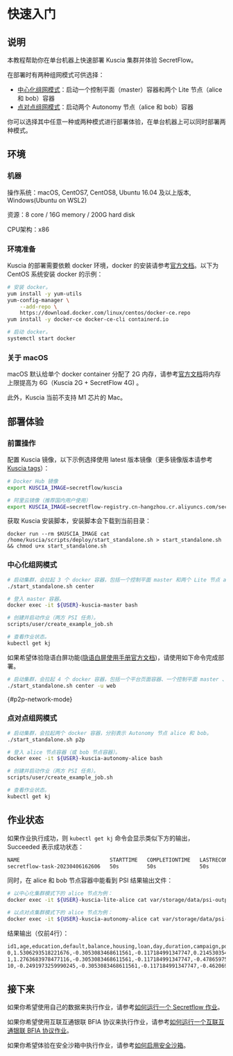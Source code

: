 # 快速入门

## 说明

本教程帮助你在单台机器上快速部署 Kuscia 集群并体验 SecretFlow。

在部署时有两种组网模式可供选择：

- [中心化组网模式](../reference/architecture_cn.md#centralized)：启动一个控制平面（master）容器和两个 Lite 节点（alice 和 bob）容器
- [点对点组网模式](../reference/architecture_cn.md#peer-to-peer)：启动两个 Autonomy 节点（alice 和 bob）容器

你可以选择其中任意一种或两种模式进行部署体验，在单台机器上可以同时部署两种模式。

## 环境

### 机器

操作系统：macOS, CentOS7, CentOS8, Ubuntu 16.04 及以上版本, Windows(Ubuntu on WSL2)

资源：8 core / 16G memory / 200G hard disk

CPU架构：x86

### 环境准备

Kuscia 的部署需要依赖 docker 环境，docker 的安装请参考[官方文档](https://docs.docker.com/engine/install/)。以下为 CentOS 系统安装 docker 的示例：

```bash
# 安装 docker。
yum install -y yum-utils
yum-config-manager \
	--add-repo \
	https://download.docker.com/linux/centos/docker-ce.repo
yum install -y docker-ce docker-ce-cli containerd.io

# 启动 docker。
systemctl start docker
```

### 关于 macOS

macOS 默认给单个 docker container 分配了 2G 内存，请参考[官方文档](https://docs.docker.com/desktop/settings/mac/)将内存上限提高为 6G（Kuscia 2G + SecretFlow 4G) 。

此外，Kuscia 当前不支持 M1 芯片的 Mac。

## 部署体验

### 前置操作

配置 Kuscia 镜像，以下示例选择使用 latest 版本镜像（更多镜像版本请参考 [Kuscia tags](https://hub.docker.com/r/secretflow/kuscia/tags)）：

```bash
# Docker Hub 镜像
export KUSCIA_IMAGE=secretflow/kuscia

# 阿里云镜像（推荐国内用户使用）
export KUSCIA_IMAGE=secretflow-registry.cn-hangzhou.cr.aliyuncs.com/secretflow/kuscia
```

获取 Kuscia 安装脚本，安装脚本会下载到当前目录：

```
docker run --rm $KUSCIA_IMAGE cat /home/kuscia/scripts/deploy/start_standalone.sh > start_standalone.sh && chmod u+x start_standalone.sh
```

### 中心化组网模式

```bash
# 启动集群，会拉起 3 个 docker 容器，包括一个控制平面 master 和两个 Lite 节点 alice 和 bob。
./start_standalone.sh center

# 登入 master 容器。
docker exec -it ${USER}-kuscia-master bash

# 创建并启动作业（两方 PSI 任务）。
scripts/user/create_example_job.sh

# 查看作业状态。
kubectl get kj
```
如果希望体验隐语白屏功能([隐语白屏使用手册官方文档](https://www.secretflow.org.cn/docs/quickstart/mvp-platform))，请使用如下命令完成部署。
```bash
# 启动集群，会拉起 4 个 docker 容器，包括一个平台页面容器、一个控制平面 master 、两个 Lite 节点 alice 和 bob。
./start_standalone.sh center -u web

```

{#p2p-network-mode}
### 点对点组网模式

```bash
# 启动集群，会拉起两个 docker 容器，分别表示 Autonomy 节点 alice 和 bob。
./start_standalone.sh p2p

# 登入 alice 节点容器（或 bob 节点容器）。
docker exec -it ${USER}-kuscia-autonomy-alice bash

# 创建并启动作业（两方 PSI 任务）。
scripts/user/create_example_job.sh

# 查看作业状态。
kubectl get kj
```

## 作业状态

如果作业执行成功，则 `kubectl get kj` 命令会显示类似下方的输出，Succeeded 表示成功状态：

```bash
NAME                             STARTTIME   COMPLETIONTIME   LASTRECONCILETIME   PHASE
secretflow-task-20230406162606   50s         50s              50s                 Succeeded
```

同时，在 alice 和 bob 节点容器中能看到 PSI 结果输出文件：

```bash
# 以中心化集群模式下的 alice 节点为例：
docker exec -it ${USER}-kuscia-lite-alice cat var/storage/data/psi-output.csv

# 以点对点集群模式下的 alice 节点为例：
docker exec -it ${USER}-kuscia-autonomy-alice cat var/storage/data/psi-output.csv
```

结果输出（仅前4行）：

```bash
id1,age,education,default,balance,housing,loan,day,duration,campaign,pdays,previous,job_blue-collar,job_entrepreneur,job_housemaid,job_management,job_retired,job_self-employed,job_services,job_student,job_technician,job_unemployed,marital_divorced,marital_married,marital_single
0,1.5306293518221676,-0.3053083468611561,-0.117184991347747,0.2145303545250443,1.0358211226635177,-0.3925867711542392,-1.2618906002715358,1.9048694929309795,-0.5762472500554522,-0.4852053503766987,-0.3619838367558999,-0.4639325546169564,-0.1731690076375218,-0.1580237499348341,1.3543943126559297,-0.2734046609851663,-0.1960131708137989,-0.3006459829345367,-0.1700475343179241,-0.4466166954522901,-0.1840186845246444,-0.3589389310523966,0.8806950470683438,-0.6902303314457872
1,1.2763683978477116,-0.3053083468611561,-0.117184991347747,-0.4786597597189064,-0.9654176557324816,-0.3925867711542392,-1.2618906002715358,3.1181827517827982,-0.5762472500554522,-0.4852053503766987,-0.3619838367558999,-0.4639325546169564,-0.1731690076375218,-0.1580237499348341,1.3543943126559297,-0.2734046609851663,-0.1960131708137989,-0.3006459829345367,-0.1700475343179241,-0.4466166954522901,-0.1840186845246444,-0.3589389310523966,0.8806950470683438,-0.6902303314457872
10,-0.2491973259990245,-0.3053083468611561,-0.117184991347747,-0.4620690476721626,1.0358211226635177,-0.3925867711542392,-1.0230801579932494,1.1740266828931782,-0.5762472500554522,-0.4852053503766987,-0.3619838367558999,-0.4639325546169564,-0.1731690076375218,-0.1580237499348341,1.3543943126559297,-0.2734046609851663,-0.1960131708137989,-0.3006459829345367,-0.1700475343179241,-0.4466166954522901,-0.1840186845246444,-0.3589389310523966,-1.1354668149080638,1.4487917358041271
```

## 接下来

如果你希望使用自己的数据来执行作业，请参考[如何运行一个 Secretflow 作业](../tutorial/run_secretflow_cn.md)。

如果你希望使用互联互通银联 BFIA 协议来执行作业，请参考[如何运行一个互联互通银联 BFIA 协议作业](../tutorial/run_bfia_job_cn.md)。

如果你希望体验在安全沙箱中执行作业，请参考[如何启用安全沙箱](../tutorial/security_plan_cn.md)。
